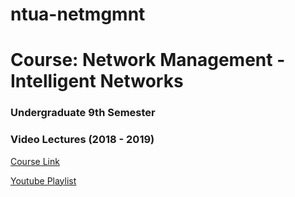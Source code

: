 # ntua-netmgmnt
# Course: Network Management - Intelligent Networks
### Undergraduate 9th Semester

### Video Lectures (2018 - 2019)
[Course Link](http://www.netmode.ntua.gr/main/index.php?option=com_content&sectionid=4&task=view&id=148&Itemid=49)

[Youtube Playlist](https://www.youtube.com/playlist?list=PLfOzqr9LyJczZWI0N76O69qLw_tsIrS1-)
